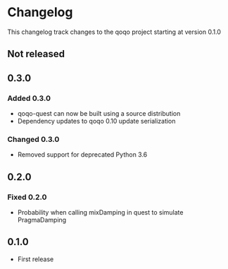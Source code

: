 # Changelog

This changelog track changes to the qoqo project starting at version 0.1.0

## Not released

## 0.3.0

### Added 0.3.0

* qoqo-quest can now be built using a source distribution
* Dependency updates to qoqo 0.10 update serialization

### Changed 0.3.0

* Removed support for deprecated Python 3.6

## 0.2.0

### Fixed 0.2.0

* Probability when calling mixDamping in quest to simulate PragmaDamping

## 0.1.0

* First release
